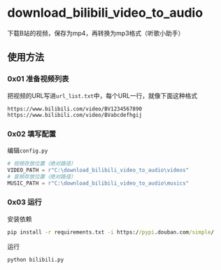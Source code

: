 # download_bilibili_video_to_audio

下载B站的视频，保存为mp4，再转换为mp3格式（听歌小助手）

## 使用方法

### 0x01 准备视频列表

把视频的URL写进`url_list.txt`中，每个URL一行，就像下面这种格式

```
https://www.bilibili.com/video/BV1234567890
https://www.bilibili.com/video/BVabcdefhgij
```

### 0x02 填写配置

编辑`config.py`

```py
# 视频存放位置（绝对路径）
VIDEO_PATH = r"C:\download_bilibili_video_to_audio\videos"
# 音频存放位置（绝对路径）
MUSIC_PATH = r"C:\download_bilibili_video_to_audio\musics"
```

### 0x03 运行

安装依赖

```cmd
pip install -r requirements.txt -i https://pypi.douban.com/simple/
```

运行

```cmd
python bilibili.py
```